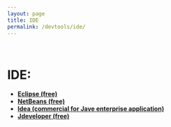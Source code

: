 ```yaml
---
layout: page
title: IDE
permalink: /devtools/ide/
---
```



<br/>

# IDE:

<ul>
    <li><strong><a href="/devtools/ide/eclipse/">Eclipse (free)</a></strong></li>
    <li><strong><a href="https://netbeans.org/downloads/" rel="nofollow">NetBeans (free)</a></strong></li>
    <li><strong><a href="https://www.jetbrains.com/idea/" rel="nofollow">Idea (commercial for Jave enterprise application)</a></strong></li>
    <li><strong><a href="http://www.oracle.com/technetwork/developer-tools/jdev/downloads/index.html" rel="nofollow">Jdeveloper (free)</a></strong></li>
</ul>
